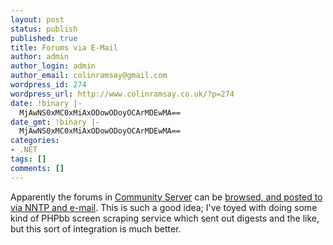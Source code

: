```yaml
---
layout: post
status: publish
published: true
title: Forums via E-Mail
author: admin
author_login: admin
author_email: colinramsay@gmail.com
wordpress_id: 274
wordpress_url: http://www.colinramsay.co.uk/?p=274
date: !binary |-
  MjAwNS0xMC0xMiAxODowODoyOCArMDEwMA==
date_gmt: !binary |-
  MjAwNS0xMC0xMiAxODowODoyOCArMDEwMA==
categories:
- .NET
tags: []
comments: []
---
```

<p>Apparently the forums in <a href="http://www.communityserver.org/">Community Server</a> can be <a href="http://scottwater.com/blog/archive/2005/10/10/cs_with_email.aspx">browsed, and posted to via NNTP and e-mail</a>. This is such a good idea; I've toyed with doing some kind of PHPbb screen scraping service which sent out digests and the like, but this sort of integration is much better.</p>
